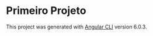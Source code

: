 # Primeiro Projeto

This project was generated with [Angular CLI](https://github.com/angular/angular-cli) version 6.0.3.
